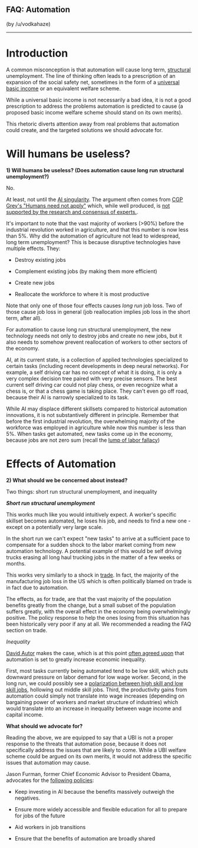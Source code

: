 ## FAQ: Automation

(by /u/vodkahaze)

----

# Introduction

A common misconception is that automation will cause long term, [structural](https://en.wikipedia.org/wiki/Structural_unemployment) unemployment. The line of thinking often leads to a prescription of an expansion of the social safety net, sometimes in the form of a [universal basic income](https://www.reddit.com/r/Economics/wiki/faq_basicincome) or an equivalent welfare scheme. 

While a universal basic income is not necessarily a bad idea, it is not a good prescription to address the problems automation is predicted to cause (a proposed basic income welfare scheme should stand on its own merits).

This rhetoric diverts attention away from real problems that automation could create, and the targeted solutions we should advocate for.

# Will humans be useless?

**1) Will humans be useless? (Does automation cause long run structural unemployment?)**

No. 

At least, not until the [AI singularity](https://en.wikipedia.org/wiki/Artificial_general_intelligence). The argument often comes from [CGP Grey's "Humans need not apply"](https://www.youtube.com/watch?v=7Pq-S557XQU) which, while well produced, is [not supported by the research and consensus of experts.](https://www.reddit.com/r/badeconomics/comments/35m6i5/low_hanging_fruit_rfuturology_discusses/cr6utdu/). 

It's important to note that the vast majority of workers (>90%) before the industrial revolution worked in agriculture, and that this number is now less than 5%. Why did the automation of agriculture not lead to widespread, long term unemployment?  This is because disruptive technologies have multiple effects. They:

- Destroy existing jobs

- Complement existing jobs (by making them more efficient)

- Create new jobs

- Reallocate the workforce to where it is most productive


Note that only one of those four effects causes *long run* job loss. Two of those cause job loss in general (job reallocation implies job loss in the short term, after all). 

For automation to cause long run structural unemployment, the new technology needs not only to destroy jobs and create no new jobs, but it also needs to somehow prevent reallocation of workers to other sectors of the economy.

AI, at its current state, is a collection of applied technologies specialized to certain tasks (including recent developments in deep neural networks). For example, a self driving car has no concept of what it is doing, it is only a very complex decision tree paired with very precise sensors. The best current self driving car could not play chess, or even recognize what a chess is, or that a chess game is taking place.  They can't even go off road, because their AI is narrowly specialized to its task.

While AI may displace different skillsets compared to historical automation innovations, it is not substantively different in principle. Remember that before the first industrial revolution, the overwhelming majority of the workforce was employed in agriculture while now this number is less than 5%. When tasks get automated, new tasks come up in the economy, because jobs are not zero sum (recall the [lump of labor fallacy](https://www.reddit.com/r/Economics/wiki/faq_immigration))

# Effects of Automation

**2) What should we be concerned about instead?**

Two things: short run structural unemployment, and inequality

***Short run structural unemployment***

This works much like you would intuitively expect. A worker's specific skillset becomes automated, he loses his job, and needs to find a new one - except on a potentially very large scale.

In the short run we can't expect "new tasks" to arrive at a sufficient pace to compensate for a sudden shock to the labor market coming from new automation technology. A potential example of this would be self driving trucks erasing all long haul trucking jobs in the matter of a few weeks or months.

This works very similarly to a shock in [trade](https://www.reddit.com/r/Economics/wiki/faq_trade). In fact, the majority of the manufacturing job loss in the US which is often politically blamed on trade is in fact due to automation.

The effects, as for trade, are that the vast majority of the population benefits greatly from the change, but a small subset of the population suffers greatly, with the overall effect in the economy being overwhelmingly positive. The policy response to help the ones losing from this situation has been historically very poor if any at all. We recommended a reading the FAQ section on trade.

*Inequality*

[David Autor](http://economics.mit.edu/files/9835) makes the case, which is at this point [often agreed upon](https://obamawhitehouse.archives.gov/sites/whitehouse.gov/files/documents/Artificial-Intelligence-Automation-Economy.PDF) that automation is set to greatly increase economic inequality. 

First, most tasks currently being automated tend to be low skill, which puts downward pressure on labor demand for low wage worker. Second, in the long run, we could possibly see a [polarization between high skill and low skill jobs](http://economics.mit.edu/files/9835), hollowing out middle skill jobs. Third, the productivity gains from automation could simply not translate into wage increases (depending on bargaining power of workers and market structure of industries) which would translate into an increase in inequality between wage income and capital income.

**What should we advocate for?**

Reading the above, we are equipped to say that a UBI is not a proper response to the threats that automation pose, because it does not specifically address the issues that are likely to come. While a UBI welfare scheme could be argued on its own merits, it would not address the specific issues that automation may cause.

Jason Furman, former Chief Economic Advisor to President Obama, advocates for the [following policies](https://obamawhitehouse.archives.gov/sites/whitehouse.gov/files/documents/Artificial-Intelligence-Automation-Economy.PDF):

 - Keep investing in AI because the benefits massively outweigh the negatives.
 
 - Ensure more widely accessible and flexible education for all to prepare for jobs of the future
 
 - Aid workers in job transitions
 
 - Ensure that the benefits of automation are broadly shared
 